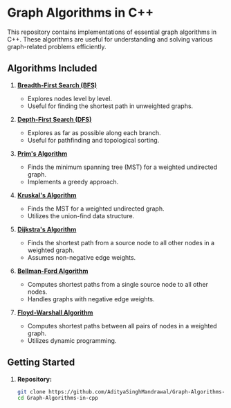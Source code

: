 # Graph Algorithms in C++

This repository contains implementations of essential graph algorithms in C++. These algorithms are useful for understanding and solving various graph-related problems efficiently.

## Algorithms Included

1. **[Breadth-First Search (BFS)](https://github.com/AdityaSinghMandrawal/Graph-Algorithms-in-cpp/blob/main/BFS.cpp)**
   - Explores nodes level by level.
   - Useful for finding the shortest path in unweighted graphs.

2. **[Depth-First Search (DFS)](https://github.com/AdityaSinghMandrawal/Graph-Algorithms-in-cpp/blob/main/DFS.cpp)**
   - Explores as far as possible along each branch.
   - Useful for pathfinding and topological sorting.

3. **[Prim's Algorithm](https://github.com/AdityaSinghMandrawal/Graph-Algorithms-in-cpp/blob/main/Prims.cpp)**
   - Finds the minimum spanning tree (MST) for a weighted undirected graph.
   - Implements a greedy approach.

4. **[Kruskal's Algorithm](https://github.com/AdityaSinghMandrawal/Graph-Algorithms-in-cpp/blob/main/Kruskals.cpp)**
   - Finds the MST for a weighted undirected graph.
   - Utilizes the union-find data structure.

5. **[Dijkstra's Algorithm](https://github.com/AdityaSinghMandrawal/Graph-Algorithms-in-cpp/blob/main/Dijkstra.cpp)**
   - Finds the shortest path from a source node to all other nodes in a weighted graph.
   - Assumes non-negative edge weights.

6. **[Bellman-Ford Algorithm](https://github.com/AdityaSinghMandrawal/Graph-Algorithms-in-cpp/blob/main/Bellman_Ford.cpp)**
   - Computes shortest paths from a single source node to all other nodes.
   - Handles graphs with negative edge weights.

7. **[Floyd-Warshall Algorithm](https://github.com/AdityaSinghMandrawal/Graph-Algorithms-in-cpp/blob/main/Floyd_Warshall.cpp)**
   - Computes shortest paths between all pairs of nodes in a weighted graph.
   - Utilizes dynamic programming.

## Getting Started

1. **Repository:**
   ```bash
   git clone https://github.com/AdityaSinghMandrawal/Graph-Algorithms-in-cpp.git
   cd Graph-Algorithms-in-cpp
